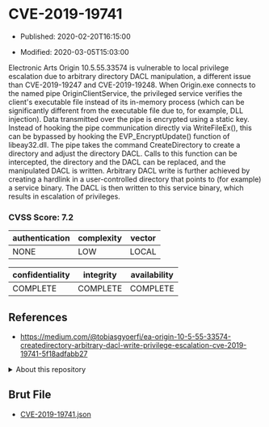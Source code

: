 # CVE-2019-19741

- Published: 2020-02-20T16:15:00

- Modified: 2020-03-05T15:03:00

Electronic Arts Origin 10.5.55.33574 is vulnerable to local privilege escalation due to arbitrary directory DACL manipulation, a different issue than CVE-2019-19247 and CVE-2019-19248. When Origin.exe connects to the named pipe OriginClientService, the privileged service verifies the client's executable file instead of its in-memory process (which can be significantly different from the executable file due to, for example, DLL injection). Data transmitted over the pipe is encrypted using a static key. Instead of hooking the pipe communication directly via WriteFileEx(), this can be bypassed by hooking the EVP_EncryptUpdate() function of libeay32.dll. The pipe takes the command CreateDirectory to create a directory and adjust the directory DACL. Calls to this function can be intercepted, the directory and the DACL can be replaced, and the manipulated DACL is written. Arbitrary DACL write is further achieved by creating a hardlink in a user-controlled directory that points to (for example) a service binary. The DACL is then written to this service binary, which results in escalation of privileges.

### CVSS Score: **7.2**

| authentication | complexity | vector |
| --- | --- | --- |
| NONE | LOW | LOCAL |

| confidentiality | integrity | availability |
| --- | --- | --- |
| COMPLETE | COMPLETE | COMPLETE |

## References

* https://medium.com/@tobiasgyoerfi/ea-origin-10-5-55-33574-createdirectory-arbitrary-dacl-write-privilege-escalation-cve-2019-19741-5f18adfabb27

<details>
<summary>About this repository</summary> 

  This repository is part of the project [Live Hack CVE](https://github.com/Live-Hack-CVE). Main website can be found [www.live-hack.org](https://www.live-hack.org) 
  
  Made by [Sn0wAlice](https://github.com/Sn0wAlice) for the people that care about security and need to have a feed of the latest CVEs. Hope you enjoy it, don't forget to star the repo and follow me on [Twitter](https://twitter.com/Sn0wAlice) and [Github](https://github.com/Sn0wAlice). And that is my [personnal website](https://www.alice-snow.me/)

  - [Home Page](https://github.com/Live-Hack-CVE)
  - [Framework](https://github.com/Live-Hack-CVE/cve-framework)
  - [CVE database](https://github.com/Live-Hack-CVE/full_database)
  - [Changelog](https://github.com/Live-Hack-CVE/Changelog)
</details>

## Brut File

* [CVE-2019-19741.json](https://raw.githubusercontent.com/Live-Hack-CVE/full_database/main/cves/2019/CVE-2019-19741.json)

